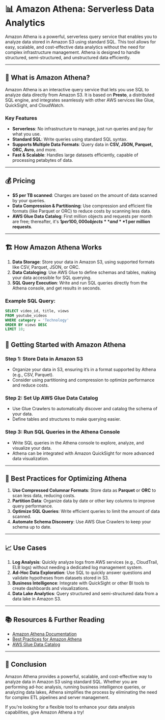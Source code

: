 # 📊 Amazon Athena: Serverless Data Analytics

Amazon Athena is a powerful, serverless query service that enables you to analyze data stored in Amazon S3 using standard SQL. This tool allows for easy, scalable, and cost-effective data analytics without the need for complex infrastructure management. Athena is designed to handle structured, semi-structured, and unstructured data efficiently.

---

## 🌟 What is Amazon Athena?

Amazon Athena is an interactive query service that lets you use SQL to analyze data directly from Amazon S3. It is based on **Presto**, a distributed SQL engine, and integrates seamlessly with other AWS services like Glue, QuickSight, and CloudWatch.

### **Key Features**
- **Serverless**: No infrastructure to manage, just run queries and pay for what you use.
- **Standard SQL**: Write queries using standard SQL syntax.
- **Supports Multiple Data Formats**: Query data in **CSV, JSON, Parquet, ORC, Avro**, and more.
- **Fast & Scalable**: Handles large datasets efficiently, capable of processing petabytes of data.

---

## 💰 Pricing

- **$5 per TB scanned**: Charges are based on the amount of data scanned by your queries.
- **Data Compression & Partitioning**: Use compression and efficient file formats (like Parquet or ORC) to reduce costs by scanning less data.
- **AWS Glue Data Catalog**: First million objects and requests per month are free; thereafter, it's **$1 per 100,000 objects** and **$1 per million requests**.

---

## 🏗️ How Amazon Athena Works

1. **Data Storage**: Store your data in Amazon S3, using supported formats like CSV, Parquet, JSON, or ORC.
2. **Data Cataloging**: Use AWS Glue to define schemas and tables, making your data accessible for SQL querying.
3. **SQL Query Execution**: Write and run SQL queries directly from the Athena console, and get results in seconds.

### Example SQL Query:
```sql
SELECT video_id, title, views
FROM youtube_videos
WHERE category = 'Technology'
ORDER BY views DESC
LIMIT 10;

```
## 🚀 Getting Started with Amazon Athena

### **Step 1: Store Data in Amazon S3**
- Organize your data in S3, ensuring it’s in a format supported by Athena (e.g., CSV, Parquet).
- Consider using partitioning and compression to optimize performance and reduce costs.

### **Step 2: Set Up AWS Glue Data Catalog**
- Use Glue Crawlers to automatically discover and catalog the schema of your data.
- Define tables and structures to make querying easier.

### **Step 3: Run SQL Queries in the Athena Console**
- Write SQL queries in the Athena console to explore, analyze, and visualize your data.
- Athena can be integrated with Amazon QuickSight for more advanced data visualization.

---

## 🔧 Best Practices for Optimizing Athena

1. **Use Compressed Columnar Formats**: Store data as **Parquet** or **ORC** to scan less data, reducing costs.
2. **Partition Data**: Organize data by date or other key columns to improve query performance.
3. **Optimize SQL Queries**: Write efficient queries to limit the amount of data scanned.
4. **Automate Schema Discovery**: Use AWS Glue Crawlers to keep your schema up to date.

---

## 📈 Use Cases

1. **Log Analysis**: Quickly analyze logs from AWS services (e.g., CloudTrail, ELB logs) without needing a dedicated log management system.
2. **Ad-Hoc Data Exploration**: Use SQL to quickly answer questions and validate hypotheses from datasets stored in S3.
3. **Business Intelligence**: Integrate with QuickSight or other BI tools to create dashboards and visualizations.
4. **Data Lake Analytics**: Query structured and semi-structured data from a data lake in Amazon S3.

---

## 📚 Resources & Further Reading

- [Amazon Athena Documentation](https://docs.aws.amazon.com/athena/)
- [Best Practices for Amazon Athena](https://aws.amazon.com/blogs/big-data/top-10-performance-tuning-tips-for-amazon-athena/)
- [AWS Glue Data Catalog](https://aws.amazon.com/glue/)

---

## 💬 Conclusion

Amazon Athena provides a powerful, scalable, and cost-effective way to analyze data in Amazon S3 using standard SQL. Whether you are performing ad-hoc analysis, running business intelligence queries, or analyzing data lakes, Athena simplifies the process by eliminating the need for complex ETL pipelines and server management.

If you're looking for a flexible tool to enhance your data analysis capabilities, give Amazon Athena a try!
